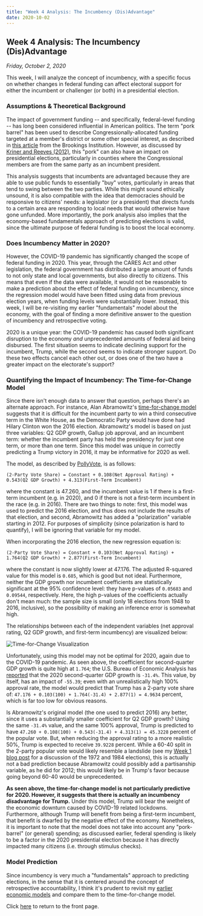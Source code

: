```yaml
---
title: "Week 4 Analysis: The Incumbency (Dis)Advantage"
date: 2020-10-02
---
```


## Week 4 Analysis: The Incumbency (Dis)Advantage
*Friday, October 2, 2020*

This week, I will analyze the concept of incumbency, with a specific focus on whether changes in federal funding can affect electoral support for either the incumbent or challenger (or both) in a presidential election.

### Assumptions & Theoretical Background
The impact of government funding -- and specifically, federal-level funding -- has long been considered influential in American politics. The term "pork barrel" has been used to describe Congressionally-allocated funding targeted at a member's district or some other special interest, as described in [this article](https://www.brookings.edu/articles/the-new-pork-barrel-whats-wrong-with-regulation-today-and-what-reformers-need-to-do-to-get-it-right/) from the Brookings Institution. However, as discussed by [Kriner and Reeves (2012)](https://www.cambridge.org/core/journals/american-political-science-review/article/influence-of-federal-spending-on-presidential-elections/D7E15E901EA52BF92E5986626766224F), this "pork" can also have an impact on presidential elections, particularly in counties where the Congressional members are from the same party as an incumbent president. 

This analysis suggests that incumbents are advantaged because they are able to use public funds to essentially "buy" votes, particularly in areas that tend to swing between the two parties. While this might sound ethically unsound, it is also compatible with the idea that democracies should be responsive to citizens' needs: a legislator (or a president) that directs funds to a certain area are responding to local needs that would otherwise have gone unfunded. More importantly, the pork analysis also implies that the economy-based fundamentals approach of predicting elections is valid, since the ultimate purpose of federal funding is to boost the local economy.

### Does Incumbency Matter in 2020?
However, the COVID-19 pandemic has significantly changed the scope of federal funding in 2020. This year, through the CARES Act and other legislation, the federal government has distributed a large amount of funds to not only state and local governments, but also directly to citizens. This means that even if the data were available, it would not be reasonable to make a prediction about the effect of federal funding on incumbency, since the regression model would have been fitted using data from previous election years, when funding levels were substantially lower. Instead, this week, I will be re-visiting my earlier "fundamentals" model about the economy, with the goal of finding a more definitive answer to the question of incumbency and retrospective voting. 

2020 is a unique year: the COVID-19 pandemic has caused both significant disruption to the economy *and* unprecedented amounts of federal aid being disbursed. The first situation seems to indicate declining support for the incumbent, Trump, while the second seems to indicate stronger support. Do these two effects cancel each other out, or does one of the two have a greater impact on the electorate's support?

### Quantifying the Impact of Incumbency: The Time-for-Change Model

Since there isn't enough data to answer that question, perhaps there's an alternate approach. For instance, Alan Abramowitz's [time-for-change model](https://www.cambridge.org/core/journals/ps-political-science-and-politics/article/will-time-for-change-mean-time-for-trump/6DC38DD5F6346385A7C72C15EA08CA09) suggests that it is difficult for the incumbent party to win a third consecutive term in the White House, as the Democratic Party would have done had Hilary Clinton won the 2016 election. Abramowitz's model is based on just three variables: Q2 GDP growth, Gallup job approval, and an incumbent term: whether the incumbent party has held the presidency for just one term, or more than one term. Since this model was unique in correctly predicting a Trump victory in 2016, it may be informative for 2020 as well.

The model, as described by [PollyVote](https://pollyvote.com/en/components/models/retrospective/fundamentals-plus-models/time-for-change-model/), is as follows:

``(2-Party Vote Share) = Constant + 0.108(Net Approval Rating) + 0.543(Q2 GDP Growth) + 4.313(First-Term Incumbent)``

where the constant is 47.260, and the incumbent value is 1 if there is a first-term incumbent (e.g. in 2020), and 0 if there is not a first-term incumbent in the race (e.g. in 2016). There are two things to note: first, this model was used to predict the 2016 election, and thus does not include the results of that election, and second, Abramowitz has added a "polarization" variable starting in 2012. For purposes of simplicity (since polarization is hard to quantify), I will be ignoring that variable for my model.

When incorporating the 2016 election, the new regression equation is:

``(2-Party Vote Share) = Constant + 0.103(Net Approval Rating) + 1.764(Q2 GDP Growth) + 2.877(First-Term Incumbent)``

where the constant is now slightly lower at 47.176. The adjusted R-squared value for this model is `0.685`, which is good but not ideal. Furthermore, neither the GDP growth nor incumbent coefficients are statistically significant at the 95% confidence level: they have p-values of `0.05683` and `0.09544`, respectively. Here, the high p-values of the coefficients actually don't mean much: the sample size is small (only 18 elections from 1948 to 2016, inclusive), so the possibility of making an inference error is somewhat high. 

The relationships between each of the independent variables (net approval rating, Q2 GDP growth, and first-term incumbency) are visualized below:

![Time-for-Change Visualization](https://yanxifang.github.io/Gov-1347/images/timeforchange.png)

Unfortunately, using this model may not be optimal for 2020, again due to the COVID-19 pandemic. As seen above, the coefficient for second-quarter GDP growth is quite high at `1.764`; the U.S. Bureau of Economic Analysis has [reported](https://www.bea.gov/news/2020/gross-domestic-product-state-2nd-quarter-2020) that the 2020 second-quarter GDP growth is `-31.4%`. This value, by itself, has an impact of `-55.39`; even with an unrealistically high 100% approval rate, the model would predict that Trump has a 2-party vote share of: `47.176 + 0.103(100) + 1.764(-31.4) + 2.877(1) = 4.9634` percent, which is far too low for obvious reasons.

Is Abramowitz's original model (the one used to predict 2016) any better, since it uses a substantially smaller coefficient for Q2 GDP growth? Using the same `-31.4%` value, and the same 100% approval, Trump is predicted to have `47.260 + 0.108(100) + 0.543(-31.4) + 4.313(1) = 45.3228` percent of the popular vote. But, when reducing the approval rating to a more realistic 50%, Trump is expected to receive `39.9228` percent. While a 60-40 split in the 2-party popular vote would likely resemble a landslide (see my [Week 1 blog post](https://yanxifang.github.io/Gov-1347/2020/09/11/Week-One-Predictions.html) for a discussion of the 1972 and 1984 elections), this is actually not a bad prediction because Abramowitz could possibly add a partisanship variable, as he did for 2012; this would likely be in Trump's favor because going beyond 60-40 would be unprecedented.

**As seen above, the time-for-change model is not particularly predictive for 2020. However, it suggests that there is actually an incumbency *dis*advantage for Trump.** Under this model, Trump will bear the weight of the economic downturn caused by COVID-19 related lockdowns. Furthermore, although Trump will benefit from being a first-term incumbent, that benefit is dwarfed by the negative effect of the economy. Nonetheless, it is important to note that the model does not take into account any "pork-barrel" (or general) spending; as discussed earlier, federal spending is likely to be a factor in the 2020 presidential election because it has directly impacted many citizens (i.e. through stimulus checks).

### Model Prediction
Since incumbency is very much a "fundamentals" approach to predicting elections, in the sense that it is centered around the concept of retrospective accountability, I think it's prudent to revisit my [earlier economic models](https://yanxifang.github.io/Gov-1347/2020/09/18/Week-Two-Predictions.html) and compare them to the time-for-change model.

Click [here](https://yanxifang.github.io/Gov-1347) to return to the front page.
